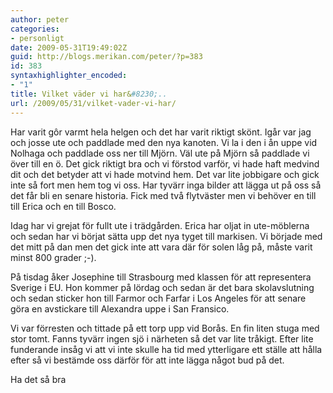 ```yaml
---
author: peter
categories:
- personligt
date: 2009-05-31T19:49:02Z
guid: http://blogs.merikan.com/peter/?p=383
id: 383
syntaxhighlighter_encoded:
- "1"
title: Vilket väder vi har&#8230;..
url: /2009/05/31/vilket-vader-vi-har/
---
```


Har varit gôr varmt hela helgen och det har varit riktigt skönt. Igår var jag och josse ute och paddlade med den nya kanoten. Vi la i den i ån uppe vid Nolhaga och paddlade oss ner till Mjörn. Väl ute på Mjörn så paddlade vi över till en ö. Det gick riktigt bra och vi förstod varför, vi hade haft medvind dit och det betyder att vi hade motvind hem. Det var lite jobbigare och gick inte så fort men hem tog vi oss. Har tyvärr inga bilder att lägga ut på oss så det får bli en senare historia. Fick med två flytväster men vi behöver en till till Erica och en till Bosco.

Idag har vi grejat för fullt ute i trädgården. Erica har oljat in ute-möblerna och sedan har vi börjat sätta upp det nya tyget till markisen. Vi började med det mitt på dan men det gick inte att vara där för solen låg på, måste varit minst 800 grader ;-).

På tisdag åker Josephine till Strasbourg med klassen för att representera Sverige i EU. Hon kommer på lördag och sedan är det bara skolavslutning och sedan sticker hon till Farmor och Farfar i Los Angeles för att senare göra en avstickare till Alexandra uppe i San Fransico.

Vi var förresten och tittade på ett torp upp vid Borås. En fin liten stuga med stor tomt. Fanns tyvärr ingen sjö i närheten så det var lite tråkigt. Efter lite funderande insåg vi att vi inte skulle ha tid med ytterligare ett ställe att hålla efter så vi bestämde oss därför för att inte lägga något bud på det. 

Ha det så bra
